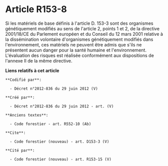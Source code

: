 # Article R153-8

Si les matériels de base définis à l'article D. 153-3 sont des organismes génétiquement modifiés au sens de l'article 2,
points 1 et 2, de la directive 2001/18/CE du Parlement européen et du Conseil du 12 mars 2001 relative à la dissémination
volontaire d'organismes génétiquement modifiés dans l'environnement, ces matériels ne peuvent être admis que s'ils ne
présentent aucun danger pour la santé humaine et l'environnement. L'évaluation des risques est réalisée conformément aux
dispositions de l'annexe II de la même directive.

**Liens relatifs à cet article**

	**Codifié par**:

	  - Décret n°2012-836 du 29 juin 2012 (V)

	**Créé par**:

	  - Décret n°2012-836 du 29 juin 2012 - art. (V)

	**Anciens textes**:

	  - Code forestier - art. R552-10 (Ab)

	**Cite**:

	  - Code forestier (nouveau) - art. D153-3 (V)

	**Cité par**:

	  - Code forestier (nouveau) - art. R153-15 (V)
